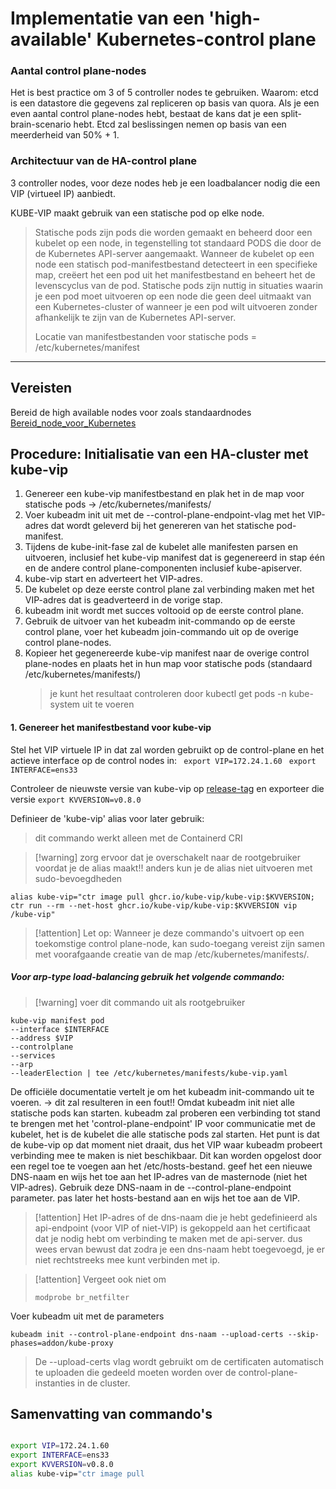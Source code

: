 # Implementatie van een 'high-available' Kubernetes-control plane

### Aantal control plane-nodes
Het is best practice om 3 of 5 controller nodes te gebruiken.
Waarom: etcd is een datastore die gegevens zal repliceren op basis van quora. Als je een even aantal control plane-nodes hebt, bestaat de kans dat je een split-brain-scenario hebt.
Etcd zal beslissingen nemen op basis van een meerderheid van 50% + 1.

### Architectuur van de HA-control plane

3 controller nodes, voor deze nodes heb je een loadbalancer nodig die een VIP (virtueel IP) aanbiedt.

KUBE-VIP maakt gebruik van een statische pod op elke node.
> Statische pods zijn pods die worden gemaakt en beheerd door een kubelet op een node, in tegenstelling tot standaard PODS die door de de Kubernetes API-server aangemaakt.
> Wanneer de kubelet op een node een statisch pod-manifestbestand detecteert in een specifieke map,
> creëert het een pod uit het manifestbestand en beheert het de levenscyclus van de pod.
> Statische pods zijn nuttig in situaties waarin je een pod moet uitvoeren op een node die geen deel uitmaakt van een
> Kubernetes-cluster of wanneer je een pod wilt uitvoeren zonder afhankelijk te zijn van de Kubernetes API-server.
>
> Locatie van manifestbestanden voor statische pods = /etc/kubernetes/manifest
------
## Vereisten
Bereid de high available nodes voor zoals standaardnodes
[Bereid_node_voor_Kubernetes](Prepare_node_for_kubernets.md)

## Procedure: Initialisatie van een HA-cluster met kube-vip

1. Genereer een kube-vip manifestbestand en plak het in de map voor statische pods -> /etc/kubernetes/manifests/
2. Voer kubeadm init uit met de --control-plane-endpoint-vlag met het VIP-adres dat wordt geleverd bij het genereren van het statische pod-manifest.
3. Tijdens de kube-init-fase zal de kubelet alle manifesten parsen en uitvoeren, inclusief het kube-vip manifest dat is gegenereerd in stap één en de andere control plane-componenten inclusief kube-apiserver.
4. kube-vip start en adverteert het VIP-adres.
5. De kubelet op deze eerste control plane zal verbinding maken met het VIP-adres dat is geadverteerd in de vorige stap.
6. kubeadm init wordt met succes voltooid op de eerste control plane.
7. Gebruik de uitvoer van het kubeadm init-commando op de eerste control plane, voer het kubeadm join-commando uit op de overige control plane-nodes.
8. Kopieer het gegenereerde kube-vip manifest naar de overige control plane-nodes en plaats het in hun map voor statische pods (standaard /etc/kubernetes/manifests/)
	> je kunt het resultaat controleren door kubectl get pods -n kube-system uit te voeren

#### 1. Genereer het manifestbestand voor kube-vip
Stel het VIP virtuele IP in dat zal worden gebruikt op de control-plane en het actieve interface op de control nodes in:
` export VIP=172.24.1.60`
` export INTERFACE=ens33`

Controleer de nieuwste versie van kube-vip op [release-tag](https://github.com/kube-vip/kube-vip/releases)
en exporteer die versie
`export KVVERSION=v0.8.0`

Definieer de 'kube-vip' alias voor later gebruik:
>dit commando werkt alleen met de Containerd CRI

>[!warning] zorg ervoor dat je overschakelt naar de rootgebruiker voordat je de alias maakt!! anders kun je de alias niet uitvoeren met sudo-bevoegdheden

```
alias kube-vip="ctr image pull ghcr.io/kube-vip/kube-vip:$KVVERSION; ctr run --rm --net-host ghcr.io/kube-vip/kube-vip:$KVVERSION vip /kube-vip"
```


>[!attention] Let op: Wanneer je deze commando's uitvoert op een toekomstige control plane-node, kan sudo-toegang vereist zijn samen met voorafgaande creatie van de map /etc/kubernetes/manifests/.


##### Voor arp-type load-balancing gebruik het volgende commando:
>[!warning] voer dit commando uit als rootgebruiker

```
kube-vip manifest pod
--interface $INTERFACE
--address $VIP
--controlplane
--services
--arp
--leaderElection | tee /etc/kubernetes/manifests/kube-vip.yaml
```


De officiële documentatie vertelt je om het kubeadm init-commando uit te voeren. -> dit zal resulteren in een fout!! Omdat kubeadm init niet alle statische pods kan starten. kubeadm zal proberen een verbinding tot stand te brengen met het 'control-plane-endpoint' IP voor communicatie met de kubelet, het is de kubelet die alle statische pods zal starten. Het punt is dat de kube-vip op dat moment niet draait, dus het VIP waar kubeadm probeert verbinding mee te maken is niet beschikbaar. 
Dit kan worden opgelost door een regel toe te voegen aan het /etc/hosts-bestand. geef het een nieuwe DNS-naam en wijs het toe aan het IP-adres van de masternode (niet het VIP-adres). Gebruik deze DNS-naam in de --control-plane-endpoint parameter. pas later het hosts-bestand aan en wijs het toe aan de VIP.


>[!attention] Het IP-adres of de dns-naam die je hebt gedefinieerd als api-endpoint (voor VIP of niet-VIP) is gekoppeld aan het certificaat dat je nodig hebt om verbinding te maken met de api-server. dus wees ervan bewust dat zodra je een dns-naam hebt toegevoegd, je er niet rechtstreeks mee kunt verbinden met ip.

>[!attention] Vergeet ook niet om
>```
>modprobe br_netfilter
>```

Voer kubeadm uit met de parameters
```
kubeadm init --control-plane-endpoint dns-naam --upload-certs --skip-phases=addon/kube-proxy
```

> De --upload-certs vlag wordt gebruikt om de certificaten automatisch te uploaden die gedeeld moeten worden over de control-plane-instanties in de cluster.

## Samenvatting van commando's
```bash

export VIP=172.24.1.60
export INTERFACE=ens33
export KVVERSION=v0.8.0
alias kube-vip="ctr image pull
```
